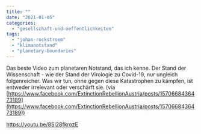 ```yaml
---
title: ""
date: "2021-01-05"
categories: 
  - "gesellschaft-und-oeffentlichkeiten"
tags: 
  - "johan-rockstroem"
  - "klimanotstand"
  - "planetary-boundaries"
---
```


Das beste Video zum planetaren Notstand, das ich kenne. Der Stand der Wissenschaft - wie der Stand der Virologie zu Covid-19, nur ungleich folgenreicher. Was wir tun, ohne gegen diese Katastrophen zu kämpfen, ist entweder irrelevant oder verschärft sie. (via [https://www.facebook.com/ExtinctionRebellionAustria/posts/1570668436473189](https://www.facebook.com/ExtinctionRebellionAustria/posts/1570668436473189))

https://youtu.be/8Sl28fkrozE
